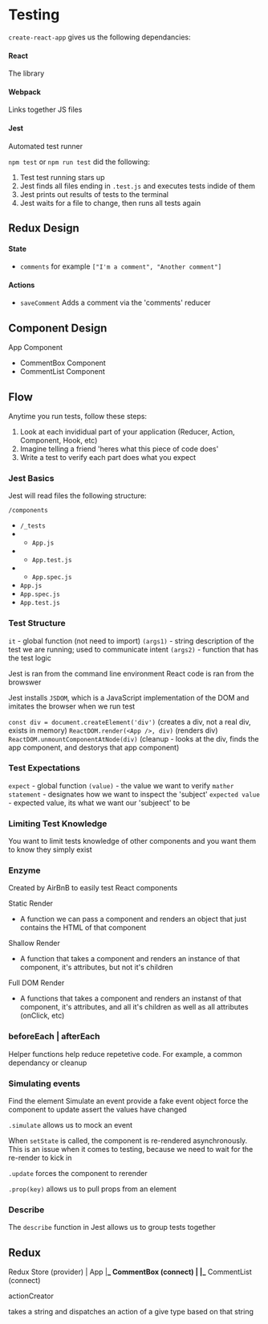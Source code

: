 # Testing

`create-react-app` gives us the following dependancies:

#### React

The library

#### Webpack

Links together JS files

#### Jest

Automated test runner

`npm test` or `npm run test` did the following:

1. Test test running stars up
2. Jest finds all files ending in `.test.js` and executes tests indide of them
3. Jest prints out results of tests to the terminal
4. Jest waits for a file to change, then runs all tests again

## Redux Design

#### State

- `comments` for example `["I'm a comment", "Another comment"]`

#### Actions

- `saveComment` Adds a comment via the 'comments' reducer

## Component Design

App Component

- CommentBox Component
- CommentList Component

## Flow

Anytime you run tests, follow these steps:

1. Look at each invididual part of your application (Reducer, Action, Component, Hook, etc)
2. Imagine telling a friend 'heres what this piece of code does'
3. Write a test to verify each part does what you expect

### Jest Basics

Jest will read files the following structure:

`/components`

- `/_tests`
- - `App.js`
- - `App.test.js`
- - `App.spec.js`
- `App.js`
- `App.spec.js`
- `App.test.js`

### Test Structure

`it` - global function (not need to import)
`(args1)` - string description of the test we are running; used to communicate intent
`(args2)` - function that has the test logic

Jest is ran from the command line environment
React code is ran from the browswer

Jest installs `JSDOM`, which is a JavaScript implementation of the DOM and imitates the browser when we run test

`const div = document.createElement('div')` (creates a div, not a real div, exists in memory)
`ReactDOM.render(<App />, div)` (renders div)
`ReactDOM.unmountComponentAtNode(div)` (cleanup - looks at the div, finds the app component, and destorys that app component)

### Test Expectations

`expect` - global function
`(value)` - the value we want to verify
`mather statement` - designates how we want to inspect the 'subject'
`expected value` - expected value, its what we want our 'subjeect' to be

### Limiting Test Knowledge

You want to limit tests knowledge of other components and you want them to know they simply exist

### Enzyme

Created by AirBnB to easily test React components

Static Render

- A function we can pass a component and renders an object that just contains the HTML of that component

Shallow Render

- A function that takes a component and renders an instance of that component, it's attributes, but not it's children

Full DOM Render

- A functions that takes a component and renders an instanst of that component, it's attributes, and all it's children as well as all attributes (onClick, etc)

### beforeEach | afterEach

Helper functions help reduce repetetive code. For example, a common dependancy or cleanup

### Simulating events

Find the element
Simulate an event
provide a fake event object
force the component to update
assert the values have changed

`.simulate`
allows us to mock an event

When `setState` is called, the component is re-rendered asynchronously. This is an issue when it comes to testing, because we need to wait for the re-render to kick in

`.update`
forces the component to rerender

`.prop(key)`
allows us to pull props from an element

### Describe

The `describe` function in Jest allows us to group tests together

## Redux

Redux Store (provider)
|
App
|**_ CommentBox (connect)
|
|_** CommentList (connect)

actionCreator

takes a string and dispatches an action of a give type based on that string
